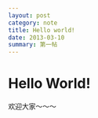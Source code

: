 ```yaml
---
layout: post
category: note
title: Hello world!
date: 2013-03-10
summary: 第一帖
---
```


# Hello World!

欢迎大家～～～
